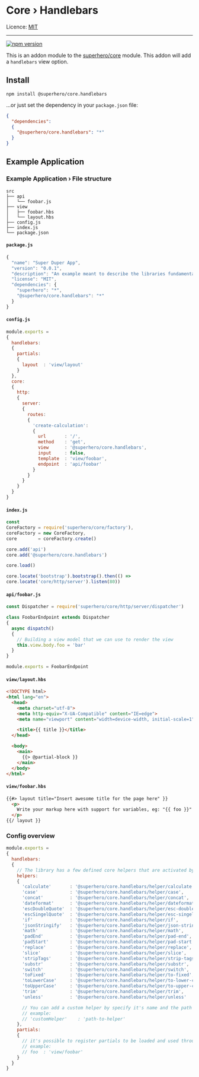 # Core › Handlebars

Licence: [MIT](https://opensource.org/licenses/MIT)

---

[![npm version](https://badge.fury.io/js/%40superhero%2Fcore.handlebars.svg)](https://badge.fury.io/js/%40superhero%2Fcore.handlebars)

This is an addon module to the [superhero/core](https://github.com/superhero/js.core) module. This addon will add a `handlebars` view option.

## Install

`npm install @superhero/core.handlebars`

...or just set the dependency in your `package.json` file:

```json
{
  "dependencies":
  {
    "@superhero/core.handlebars": "*"
  }
}
```

## Example Application

### Example Application › File structure

```
src
├── api
│   └── foobar.js
├── view
│   ├── foobar.hbs
│   └── layout.hbs
├── config.js
├── index.js
└── package.json
```

#### `package.js`

```js
{
  "name": "Super Duper App",
  "version": "0.0.1",
  "description": "An example meant to describe the libraries fundamentals",
  "license": "MIT",
  "dependencies": {
    "superhero": "*",
    "@superhero/core.handlebars": "*"
  }
}

```

#### `config.js`

```js
module.exports =
{
  handlebars:
  {
    partials:
    {
      layout  : 'view/layout'
    }
  },
  core:
  {
    http:
    {
      server:
      {
        routes:
        {
          'create-calculation':
          {
            url       : '/',
            method    : 'get',
            view      : '@superhero/core.handlebars',
            input     : false,
            template  : 'view/foobar',
            endpoint  : 'api/foobar'
          }
        }
      }
    }
  }
}
```

#### `index.js`

```js
const
CoreFactory = require('superhero/core/factory'),
coreFactory = new CoreFactory,
core        = coreFactory.create()

core.add('api')
core.add('@superhero/core.handlebars')

core.load()

core.locate('bootstrap').bootstrap().then(() =>
core.locate('core/http/server').listen(80))
```

#### `api/foobar.js`

```js
const Dispatcher = require('superhero/core/http/server/dispatcher')

class FoobarEndpoint extends Dispatcher
{
  async dispatch()
  {
    // Building a view model that we can use to render the view
    this.view.body.foo = 'bar'
  }
}

module.exports = FoobarEndpoint
```

#### `view/layout.hbs`

```html
<!DOCTYPE html>
<html lang="en">
  <head>
    <meta charset="utf-8">
    <meta http-equiv="X-UA-Compatible" content="IE=edge">
    <meta name="viewport" content="width=device-width, initial-scale=1">

    <title>{{ title }}</title>
  </head>

  <body>
    <main>
      {{> @partial-block }}
    </main>
  </body>
</html>
```

#### `view/foobar.hbs`

```html
{{#> layout title="Insert awesome title for the page here" }}
  <p>
    Write your markup here with support for variables, eg: "{{ foo }}"
  </p>
{{/ layout }}
```

### Config overview

```js
module.exports =
{
  handlebars:
  {
    // The library has a few defined core helpers that are activated by default, but can be deactivated with a falsy flag
    helpers:
    {
      'calculate'       : '@superhero/core.handlebars/helper/calculate',
      'case'            : '@superhero/core.handlebars/helper/case',
      'concat'          : '@superhero/core.handlebars/helper/concat',
      'dateformat'      : '@superhero/core.handlebars/helper/dateformat',
      'escDoubleQuote'  : '@superhero/core.handlebars/helper/esc-double-quote',
      'escSingelQuote'  : '@superhero/core.handlebars/helper/esc-singel-quote',
      'if'              : '@superhero/core.handlebars/helper/if',
      'jsonStringify'   : '@superhero/core.handlebars/helper/json-stringify',
      'math'            : '@superhero/core.handlebars/helper/math',
      'padEnd'          : '@superhero/core.handlebars/helper/pad-end',
      'padStart'        : '@superhero/core.handlebars/helper/pad-start',
      'replace'         : '@superhero/core.handlebars/helper/replace',
      'slice'           : '@superhero/core.handlebars/helper/slice',
      'stripTags'       : '@superhero/core.handlebars/helper/strip-tags',
      'substr'          : '@superhero/core.handlebars/helper/substr',
      'switch'          : '@superhero/core.handlebars/helper/switch',
      'toFixed'         : '@superhero/core.handlebars/helper/to-fixed',
      'toLowerCase'     : '@superhero/core.handlebars/helper/to-lower-case',
      'toUpperCase'     : '@superhero/core.handlebars/helper/to-upper-case',
      'trim'            : '@superhero/core.handlebars/helper/trim',
      'unless'          : '@superhero/core.handlebars/helper/unless'

      // You can add a custom helper by specify it's name and the path to the service that returns a helper function through the method: "create"
      // example:
      // 'customHelper'    : 'path-to-helper'
    },
    partials:
    {
      // it's possible to register partials to be loaded and used through-out the application
      // example:
      // foo  : 'view/foobar'
    }
  }
}
```